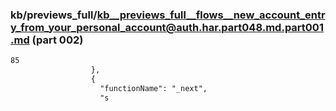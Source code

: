 ### kb/previews_full/kb__previews_full__flows__new_account_entry_from_your_personal_account@auth.har.part048.md.part001.md (part 002)

```md
85
                  },
                  {
                    "functionName": "_next",
                    "s
```

```
